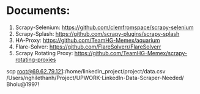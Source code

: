 # Documents:

1. Scrapy-Selenium: https://github.com/clemfromspace/scrapy-selenium
2. Scrapy-Splash: https://github.com/scrapy-plugins/scrapy-splash
3. HA-Proxy: https://github.com/TeamHG-Memex/aquarium
4. Flare-Solver: https://github.com/FlareSolverr/FlareSolverr
5. Scrapy Rotating Proxy: https://github.com/TeamHG-Memex/scrapy-rotating-proxies




scp root@69.62.79.121:/home/linkedin_project/project/data.csv /Users/nghilethanh/Project/UPWORK-LinkedIn-Data-Scraper-Needed/
Bholu@1997!
